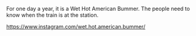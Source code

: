 For one day a year, it is a Wet Hot American Bummer.
The people need to know when the train is at the station.

https://www.instagram.com/wet.hot.american.bummer/
